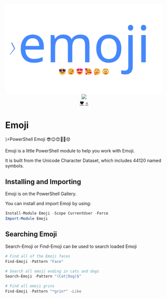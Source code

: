 <div align='center'>
<img src='Assets/Emoji.png' alt='emoji' />
<a href='https://www.powershellgallery.com/packages/emoji/'>
<img src='https://img.shields.io/powershellgallery/dt/emoji' />
</a>
<br/>
<a href='https://github.com/sponsors/StartAutomating'>❤️</a>
<a href='https://github.com/StartAutomating/emoji/stargazers'>⭐</a>
</div>

# Emoji
⟩⚡PowerShell Emoji 😎😉😍🥰🤔😟

Emoji is a little PowerShell module to help you work with Emoji.

It is built from the Unicode Character Dataset, which includes 44120 named symbols.

## Installing and Importing

Emoji is on the PowerShell Gallery.

You can install and import Emoji by using:

~~~PowerShell
Install-Module Emoji -Scope CurrentUser -Force
Import-Module Emoji
~~~

## Searching Emoji

Search-Emoji or Find-Emoji can be used to search loaded Emoji

~~~PowerShell
# Find all of the Emoji faces
Find-Emoji -Pattern "Face"
~~~

~~~PowerShell
# Search all emoji ending in cats and dogs
Search-Emoji -Pattern "(Cat|Dog)$"
~~~

~~~PowerShell
# Find all emoji grins
Find-Emoji -Pattern "*grin*" -Like
~~~
